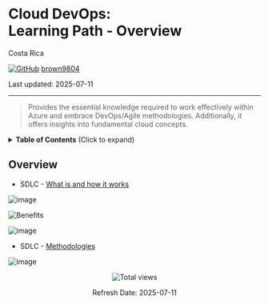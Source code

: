# Cloud DevOps: <br> Learning Path - Overview

Costa Rica

[![GitHub](https://img.shields.io/badge/--181717?logo=github&logoColor=ffffff)](https://github.com/)
[brown9804](https://github.com/brown9804)

Last updated: 2025-07-11

----------

> Provides the essential knowledge required to work effectively within Azure and embrace DevOps/Agile methodologies. Additionally, it offers insights into fundamental cloud concepts. 

<details>
<summary><b>Table of Contents</b> (Click to expand)</summary>

- [Agile](./Agile)
- [DevOps](./DevOps)
- [Network](./Network)
- [GitHub](./GitHub)
- [Cloud Principles](./Cloud)
  - [0. Linux](./Cloud/0-linux)
    - [Working with Users and Permissions](./Cloud/0-linux/lab0)
    - [System Service Management, Runlevels and Boot Targets](./Cloud/0-linux/lab1)
    - [Securely Accessing Your System](./Cloud/0-linux/lab2)
    - [Package Management and Troubleshooting](./Cloud/0-linux/lab3)
    - [File Management, Permissions and Backup](./Cloud/0-linux/lab4)
    - [Working with Text Files and Streams](./Cloud/0-linux/lab5)
    - [Linux Device Management](./Cloud/0-linux/lab6)
    - [The Linux Shell](./Cloud/0-linux/lab7)
    - [Networking](./Cloud/0-linux/lab8)
    - [Processes Management](./Cloud/0-linux/lab9)
  - [1. Terraform](./Cloud/1-terraform)
    - [Installing Terraform and Working with Terraform Providers](./Cloud/1-terraform/lab0)
    - [Using Terraform CLI Commands (workspace and state) to Manipulate a Terraform Deployment](./Cloud/1-terraform/lab1)
    - [Building and Testing a Basic Terraform Module](./Cloud/1-terraform/lab2)
    - [Exploring Terraform State Functionality](./Cloud/1-terraform/lab3)
    - [Deploy an Azure Storage Account with Terraform](./Cloud/1-terraform/lab4)
    - [Deploy an Azure File Share and Blob Storage with Terraform](./Cloud/1-terraform/lab5)
    - [Deploy Azure VNETs and Subnets with Terraform](./Cloud/1-terraform/lab6)
    - [Create Azure NSGs with Terraform](./Cloud/1-terraform/lab7)
    - [Deploying an Azure VM with Terraform](./Cloud/1-terraform/lab8)
    - [Deploy a Web Application with Terraform](./Cloud/1-terraform/lab9)
    - [Deploy a MySQL Database with Terraform](./Cloud/1-terraform/lab_10)
    - [Migrating Terraform State to Terraform Cloud](./Cloud/1-terraform/lab_11)
    - [Using Terraform Provisioners to Set Up an Apache Web Server on AWS](./Cloud/1-terraform/lab_12)
    - [Make Changes to AWS Infrastructure Using Terraform](./Cloud/1-terraform/lab_13)
    - [Use Output Variables to Query Data in AWS Using Terraform](./Cloud/1-terraform/lab_14)
    - [Make Changes to Azure Infrastructure Using Terraform](./Cloud/1-terraform/lab_15)
    - [Use Output Variables to Query Data in Azure Using Terraform](./Cloud/1-terraform/lab_16)
    - [Use Terraform to Create a Kubernetes Deployment](./Cloud/1-terraform/lab_17)
    - [Manage Kubernetes Resources with Terraform](./Cloud/1-terraform/lab_18)
    - [Use Terraform to Create an EKS Deployment](./Cloud/1-terraform/lab_19)
    - [Troubleshooting a Terraform Deployment](./Cloud/1-terraform/lab_20)
    
  - [Automation Principles](./Cloud/2-automation_principles)
  - [Kubernetes Principles](./Cloud/3-kubernetes_principles)

</details>

## Overview

- SDLC - [What is and how it works](https://agilie.com/blog/what-is-the-software-development-life-cycle-sdlc-and-how-does-it-work)

![image](https://github.com/brown9804/SDLC-Cloud_Lpath/assets/24630902/e809d790-87d4-41a1-b9ea-071327ab6ef2)

![Benefits](https://github.com/brown9804/SDLC-Cloud_Lpath/assets/24630902/dc014629-a069-44f3-b657-7f8d39968272)

![image](https://github.com/brown9804/SDLC-Cloud_Lpath/assets/24630902/a3b6522f-88c2-4ede-a477-09280f5584b9)

- SDLC - [Methodologies](https://datarob.com/sdlc-methodologies/)

![image](https://github.com/brown9804/SDLC-Cloud_Lpath/assets/24630902/5ba714af-4238-48d3-9043-cbcd64a590f1)

<!-- START BADGE -->
<div align="center">
  <img src="https://img.shields.io/badge/Total%20views-456-limegreen" alt="Total views">
  <p>Refresh Date: 2025-07-11</p>
</div>
<!-- END BADGE -->
